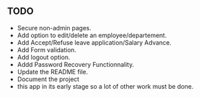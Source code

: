 ## TODO
- Secure non-admin pages.
- Add option to edit/delete an employee/departement.
- Add Accept/Refuse leave application/Salary Advance.
- Add Form validation.
- Add logout option.
- Addd Password Recovery Functionnality.
- Update the README file.
- Document the project
- this app in its early stage so a lot of other work must be done.
